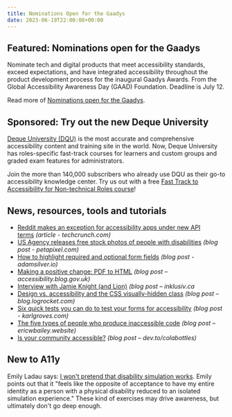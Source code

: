 ```yaml
---
title: Nominations Open for the Gaadys
date: 2023-06-19T22:00:08+00:00
---
```


## Featured: Nominations open for the Gaadys

Nominate tech and digital products that meet accessibility standards, exceed expectations, and have integrated accessibility throughout the product development process for the inaugural Gaadys Awards. From the Global Accessibility Awareness Day (GAAD) Foundation. Deadline is July 12.

Read more of [Nominations open for the Gaadys](https://gaad.foundation/what-we-do/gaadys).

## Sponsored: Try out the new Deque University

[Deque University (DQU)](https://dequeuniversity.com/) is the most accurate and comprehensive accessibility content and training site in the world. Now, Deque University has roles-specific fast-track courses for learners and custom groups and graded exam features for administrators.

Join the more than 140,000 subscribers who already use DQU as their go-to accessibility knowledge center. Try us out with a free [Fast Track to Accessibility for Non-technical Roles course](https://dequeuniversity.com/curriculum/courses/fast-track-non-technical)!

## News, resources, tools and tutorials

- [Reddit makes an exception for accessibility apps under new API terms](https://techcrunch.com/2023/06/08/reddit-makes-an-exception-for-accessibility-apps-under-new-api-terms/) *(article - techcrunch.com)*
- [US Agency releases free stock photos of people with disabilities](https://petapixel.com/2023/05/23/us-agency-releases-free-stock-photos-of-people-with-disabilities/) *(blog post - petapixel.com)*
- [How to highlight required and optional form fields](https://adamsilver.io/blog/how-to-highlight-required-and-optional-form-fields/) *(blog post - adamsilver.io)*
- [Making a positive change: PDF to HTML](https://accessibility.blog.gov.uk/2023/06/12/making-a-positive-change-pdf-to-html/) *(blog post – accessibility.blog.gov.uk)*
- [Interview with Jamie Knight (and Lion)](https://inklusiv.ca/interview-with-jamie-knight-and-lion/) *(blog post – inklusiv.ca*
- [Design vs. accessibility and the CSS visually-hidden class](https://blog.logrocket.com/design-accessibility-css-visually-hidden-class/) *(blog post – blog.logrocket.com)*
- [Six quick tests you can do to test your forms for accessibility](https://karlgroves.com/6-quick-tests-you-can-do-to-test-your-forms-for-accessibility/) *(blog post - karlgroves.com)*
- [The five types of people who produce inaccessible code](https://ericwbailey.website/published/the-five-types-of-people-who-produce-inaccessible-code/) *(blog post – ericwbailey.website)*
- [Is your community accessible?](https://dev.to/colabottles/is-your-community-accessible-464b) *(blog post – dev.to/colabottles)*

## New to A11y

Emily Ladau says: [I won't pretend that disability simulation works](https://www.huffpost.com/entry/i-wont-disability-simulation_b_4936801). Emily points out that it "feels like the opposite of acceptance to have my entire identity as a person with a physical disability reduced to an isolated simulation experience." These kind of exercises may drive awareness, but ultimately don't go deep enough.
